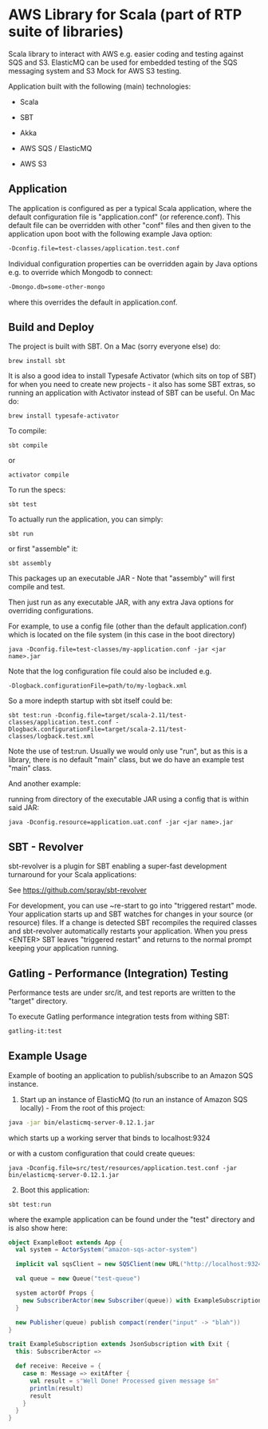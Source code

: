 AWS Library for Scala (part of RTP suite of libraries)
======================================================
Scala library to interact with AWS e.g. easier coding and testing against SQS and S3.
ElasticMQ can be used for embedded testing of the SQS messaging system and S3 Mock for AWS S3 testing.

Application built with the following (main) technologies:

- Scala

- SBT

- Akka

- AWS SQS / ElasticMQ

- AWS S3

Application
-----------
The application is configured as per a typical Scala application, where the default configuration file is "application.conf" (or reference.conf).
This default file can be overridden with other "conf" files and then given to the application upon boot with the following example Java option:
```bash
-Dconfig.file=test-classes/application.test.conf
```

Individual configuration properties can be overridden again by Java options e.g. to override which Mongodb to connect:
```bash
-Dmongo.db=some-other-mongo
```

where this overrides the default in application.conf.

Build and Deploy
----------------
The project is built with SBT. On a Mac (sorry everyone else) do:
```
brew install sbt
```

It is also a good idea to install Typesafe Activator (which sits on top of SBT) for when you need to create new projects - it also has some SBT extras, so running an application with Activator instead of SBT can be useful. On Mac do:
```
brew install typesafe-activator
```

To compile:
```
sbt compile
```

or
```
activator compile
```

To run the specs:
```
sbt test
```

To actually run the application, you can simply:
```
sbt run
```

or first "assemble" it:
```
sbt assembly
```

This packages up an executable JAR - Note that "assembly" will first compile and test.

Then just run as any executable JAR, with any extra Java options for overriding configurations.

For example, to use a config file (other than the default application.conf) which is located on the file system (in this case in the boot directory)
```
java -Dconfig.file=test-classes/my-application.conf -jar <jar name>.jar
```

Note that the log configuration file could also be included e.g.
```
-Dlogback.configurationFile=path/to/my-logback.xml
```

So a more indepth startup with sbt itself could be:
```
sbt test:run -Dconfig.file=target/scala-2.11/test-classes/application.test.conf -Dlogback.configurationFile=target/scala-2.11/test-classes/logback.test.xml
```

Note the use of test:run. Usually we would only use "run", but as this is a library, there is no default "main" class, but we do have an example test "main" class.

And another example:

running from directory of the executable JAR using a config that is within said JAR:
```
java -Dconfig.resource=application.uat.conf -jar <jar name>.jar
```

SBT - Revolver
--------------
sbt-revolver is a plugin for SBT enabling a super-fast development turnaround for your Scala applications:

See https://github.com/spray/sbt-revolver

For development, you can use ~re-start to go into "triggered restart" mode.
Your application starts up and SBT watches for changes in your source (or resource) files.
If a change is detected SBT recompiles the required classes and sbt-revolver automatically restarts your application. 
When you press &lt;ENTER&gt; SBT leaves "triggered restart" and returns to the normal prompt keeping your application running.

Gatling - Performance (Integration) Testing
-------------------------------------------
Performance tests are under src/it, and test reports are written to the "target" directory.

To execute Gatling performance integration tests from withing SBT:
```bash
gatling-it:test
```

Example Usage
-------------
Example of booting an application to publish/subscribe to an Amazon SQS instance.

1) Start up an instance of ElasticMQ (to run an instance of Amazon SQS locally) - From the root of this project:
```bash
java -jar bin/elasticmq-server-0.12.1.jar
```
which starts up a working server that binds to localhost:9324

or with a custom configuration that could create queues:
```
java -Dconfig.file=src/test/resources/application.test.conf -jar bin/elasticmq-server-0.12.1.jar
```
   
2) Boot this application:
```
sbt test:run
```
   
where the example application can be found under the "test" directory and is also show here:
```scala
object ExampleBoot extends App {
  val system = ActorSystem("amazon-sqs-actor-system")

  implicit val sqsClient = new SQSClient(new URL("http://localhost:9324"), new BasicAWSCredentials("x", "x"))

  val queue = new Queue("test-queue")

  system actorOf Props {
    new SubscriberActor(new Subscriber(queue)) with ExampleSubscription
  }

  new Publisher(queue) publish compact(render("input" -> "blah"))
}

trait ExampleSubscription extends JsonSubscription with Exit {
  this: SubscriberActor =>

  def receive: Receive = {
    case m: Message => exitAfter {
      val result = s"Well Done! Processed given message $m"
      println(result)
      result
    }
  }
}
```
